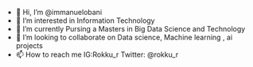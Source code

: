 - 👋 Hi, I’m @immanuelobani
- 👀 I’m interested in Information Technology
- 🌱 I’m currently Pursing a Masters in Big Data Science and Technology
- 💞️ I’m looking to collaborate on Data science, Machine learning , ai projects
- 📫 How to reach me IG:Rokku_r Twitter: @rokku_r 

<!---
immanuelobani/immanuelobani is a ✨ special ✨ repository because its `README.md` (this file) appears on your GitHub profile.
You can click the Preview link to take a look at your changes.
--->
